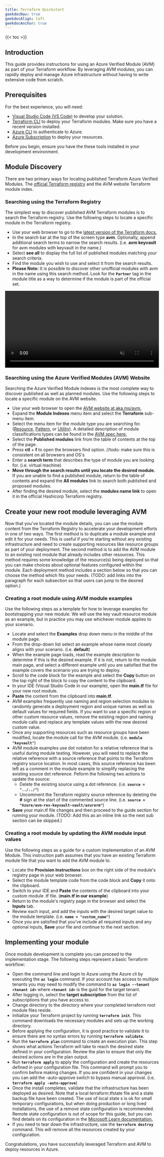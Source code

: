```yaml
---
title: Terraform Quickstart
geekdocNav: true
geekdocAlign: left
geekdocAnchor: true
---
```


{{< toc >}}

## Introduction

This guide provides instructions for using an Azure Verified Module (AVM) as part of your Terraform workflow. By leveraging AVM modules, you can rapidly deploy and manage Azure infrastructure without having to write extensive code from scratch.

## Prerequisites

For the best experience, you will need:

- [Visual Studio Code (VS Code)](https://code.visualstudio.com/docs/setup/setup-overview) to develop your solution.
- [Terraform CLI](https://developer.hashicorp.com/terraform/install) to deploy your Terraform modules. Make sure you have a recent version installed.
- [Azure CLI](https://learn.microsoft.com/en-us/cli/azure/install-azure-cli) to authenticate to Azure.
- [Azure Subscription](https://learn.microsoft.com/en-us/azure/cloud-adoption-framework/ready/considerations/fundamental-concepts) to deploy your resources.

Before you begin, ensure you have the these tools installed in your development environment.

## Module Discovery

There are two primary ways for locating published Terraform Azure Verified Modules. The [official Terraform registry](https://registry.terraform.io/) and the AVM website Terraform module index.

### Searching using the Terraform Registry

The simplest way to discover published AVM Terraform modules is to search the Terraform registry. Use the following steps to locate a specific module in the Terraform registry.

- Use your web browser to go to the [latest version of the Terraform docs.](https://registry.terraform.io/providers/hashicorp/azurerm/latest/docs)
- In the search bar at the top of the screen type **avm**. Optionally, append additional search terms to narrow the search results. (i.e. **avm keyvault** for avm modules with keyvault in the name.)
- Select **see all** to display the full list of published modules matching your search criteria.
- Find the module you wish to use and select it from the search results.
- **Please Note:** It is possible to discover other unofficial modules with avm in the name using this search method. Look for the **`Partner`** tag in the module title as a way to determine if the module is part of the official set.

<video width=100% controls loop muted>
    <source src="/Azure-Verified-Modules/img/usage/quickstart/terraform/avm-tf-search-6-10.mp4" type="video/mp4">
    Your browser does not support the video tag.
</video>

### Searching using the Azure Verified Modules (AVM) Website

Searching the Azure Verified Module indexes is the most complete way to discover published as well as planned modules. Use the following steps to locate a specific module on the AVM website.

- Use your web browser to open the [AVM website at aka.ms/avm.](https://aka.ms/avm)
- Expand the **Module Indexes** menu item and select the **Terraform** sub-menu item.
- Select the menu item for the module type you are searching for. ([Resource](https://azure.github.io/Azure-Verified-Modules/indexes/terraform/tf-resource-modules/), [Pattern](https://azure.github.io/Azure-Verified-Modules/indexes/terraform/tf-pattern-modules/), or [Utility](https://azure.github.io/Azure-Verified-Modules/indexes/terraform/tf-utility-modules/)).  A detailed description of module classifications types can be found in the [AVM spec here.](https://azure.github.io/Azure-Verified-Modules/specs/shared/module-classifications/)
- Select the **Published modules** link from the table of contents at the top of the page.
- Press **ctl** + **f** to open the browsers find option. //todo: make sure this is consistent on all browsers and OS's
- Enter a **search term** that describes the type of module you are looking for. (i.e. virtual machine)
- **Move through the search results until you locate the desired module.**  If you are unable to find a published module, return to the table of contents and expand the **All modules** link to search both published and proposed modules.
- After finding the desired module, select the **modules name link** to open it in the official Hashicorp Terraform registry.

## Create your new root module leveraging AVM

Now that you've located the module details, you can use the module content from the Terraform Registry to accelerate your development efforts in one of two ways. The first method is to duplicate a module example and edit it for your needs. This is useful if you're starting without any existing infrastructure and need to create supporting resources like resource groups as part of your deployment. The second method is to add the AVM module to an existing root module that already includes other resources. This method requires some knowledge of the resource(s) being deployed so that you can make choices about optional features configured within the module. Each deployment method includes a section below so that you can choose the method which fits your needs. (TODO: add links into the paragraph for each subsection so that users can jump to the desired option.)

### Creating a root module using AVM module examples

Use the following steps as a template for how to leverage examples for bootstrapping your new module. We will use the key vault resource module as an example, but in practice you may use whichever module applies to your scenario.

- Locate and select the **Examples** drop down menu in the middle of the module page.
- From the drop-down list select an example whose name most closely aligns with your scenario. (i.e. **default**)
- When the example page loads, read the example description to determine if this is the desired example. If it is not, return to the module main page, and select a different example until you are satisfied that the example covers the scenario you are trying to deploy.
- Scroll to the code block for the example and select the **Copy** button on the top right of the block to copy the content to the clipboard.
- In your IDE (Visual Studio Code in our example), open the **main.tf** file for your new root module.
- **Paste** the content from the clipboard into **main.tf**.
- AVM examples frequently use naming and region selection modules to randomly generate a deployment region and unique names as well as default values for required fields. If you want to use a specific region or other custom resource values, remove the existing region and naming module calls and replace any template values with the new desired custom value.
- Once any supporting resources such as resource groups have been modified, locate the module call for the AVM module. (i.e. **`module "keyvault"`**)
- AVM module examples use dot notation for a relative reference that is useful during module testing. However, you will need to replace the relative reference with a source reference that points to the Terraform registry source location. In most cases, this source reference has been left as a comment in the module example to simplify replacing the existing source dot reference. Peform the following two actions to update the source:
  - Delete the existing source using a dot reference. (i.e. **`source = "../../"`**)
  - Uncomment the Terraform registry source reference by deleting the **#** sign at the start of the commented source line.  (i.e. **`source = "Azure/avm-res-keyvault-vault/azurerm"`**)
- **Save** your main.tf file changes and then proceed to the guide section for running your module. (TODO: Add this as an inline link so the next sub section can be skipped.)

### Creating a root module by updating the AVM module input values

Use the following steps as a guide for a custom implementation of an AVM Module. This instruction path assumes that you have an existing Terraform module file that you want to add the AVM module to.

- Locate the **Provision Instructions** box on the right side of the module's registry page in your web browser.
- Select the module template code from the code block and **Copy** it onto the clipboard.
- Switch to your IDE and **Paste** the contents of the clipboard into your custom module .tf file. (**main.tf in our example**)
- Return to the module's registry page in the browser and select the **Inputs** tab.
- Review each input, and add the inputs with the desired target value to the module template. (i.e. **`name = "custom_name"`**)
- Once you are satisfied that you've include all required inputs and any optional inputs, **Save** your file and continue to the next section.

## Implementing your module

Once module development is complete you can proceed to the implementation stage.  The following steps represent a basic Terraform workflow:

- Open the command line and login to Azure using the Azure cli by executing the **`az login`** command. If your account has access to multiple tenants you may need to modify the command to **`az login --tenant <tenant id>`** where **`<tenant id>`** is the guid for the target tenant.
- After logging in, select the **target subscription** from the list of subscriptions that you have access to.
- Change directory to the directory where your completed terraform root module files reside.
- Initialize your Terraform project by running **`terraform init`**. This command downloads the necessary modules and sets up the working directory.
- Before applying the configuration, it is good practice to validate it to ensure there are no syntax errors by running **`terraform validate`**.
- Run the **`terraform plan`** command to create an execution plan. This step shows what actions Terraform will take to reach the desired state defined in your configuration. Review the plan to ensure that only the desired actions are in the plan output.
- Run **`terraform apply`** to apply the configuration and create the resources defined in your configuration file. This command will prompt you to confirm before making changes. If you are confident in your changes you can add the -auto-approve switch to bypass manual approval.  (i.e. **`terraform apply -auto-approve`**)
- Once the install completes, validate that the infrastructure has been deployed as desired. Note that a local terraform.tfstate file and a state backup file have been created. The use of local state s is ok for small temporary configurations, but when doing production or long lived installations, the use of a remove state configuration is recommended. Remote state configuration is out of scope for this guide, but you can find details on its configuration in the [Microsoft Learn documentation.](https://learn.microsoft.com/en-us/azure/developer/terraform/store-state-in-azure-storage?tabs=azure-cli)
- If you need to tear down the infrastructure, use the **`terraform destroy`** command. This will remove all the resources created by your configuration.

Congratulations, you have successfully leveraged Terraform and AVM to deploy resources in Azure.
